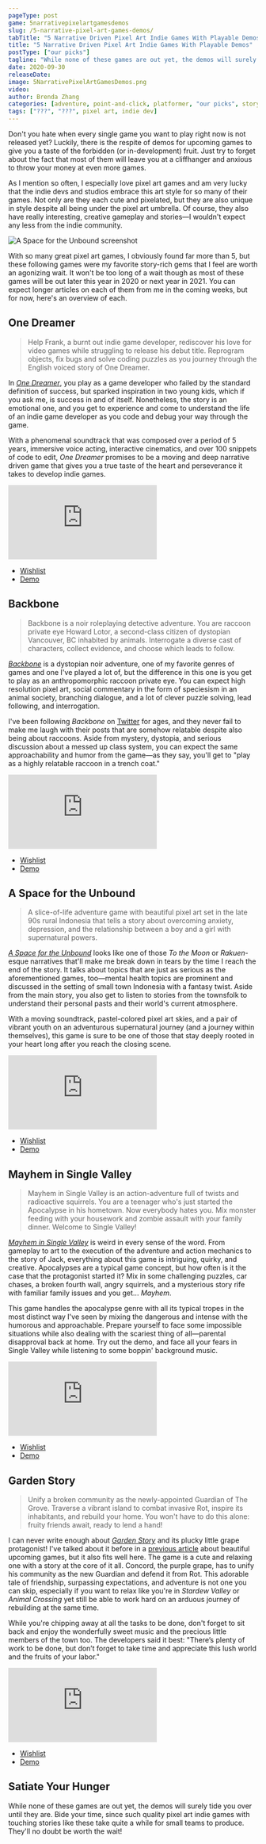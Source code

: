 ```yaml
---
pageType: post
game: 5narrativepixelartgamesdemos
slug: /5-narrative-pixel-art-games-demos/
tabTitle: "5 Narrative Driven Pixel Art Indie Games With Playable Demos"
title: "5 Narrative Driven Pixel Art Indie Games With Playable Demos"
postType: ["our picks"]
tagline: "While none of these games are out yet, the demos will surely tide you over until they are. Bide your time, since such quality pixel art indie games with touching stories like these take quite a while for small teams to produce. They'll no doubt be worth the wait!"
date: 2020-09-30
releaseDate:
image: 5NarrativePixelArtGamesDemos.png
video:
author: Brenda Zhang
categories: [adventure, point-and-click, platformer, "our picks", story]
tags: ["???", "???", pixel art, indie dev]
---
```


Don't you hate when every single game you want to play right now is not released yet? Luckily, there is the respite of demos for upcoming games to give you a taste of the forbidden (or in-development) fruit. Just try to forget about the fact that most of them will leave you at a cliffhanger and anxious to throw your money at even more games.

As I mention so often, I especially love pixel art games and am very lucky that the indie devs and studios embrace this art style for so many of their games. Not only are they each cute and pixelated, but they are also unique in style despite all being under the pixel art umbrella. Of course, they also have really interesting, creative gameplay and stories—I wouldn't expect any less from the indie community.

![A Space for the Unbound screenshot][image0]

With so many great pixel art games, I obviously found far more than 5, but these following games were my favorite story-rich gems that I feel are worth an agonizing wait. It won't be too long of a wait though as most of these games will be out later this year in 2020 or next year in 2021. You can expect longer articles on each of them from me in the coming weeks, but for now, here's an overview of each.

## One Dreamer

> Help Frank, a burnt out indie game developer, rediscover his love for video games while struggling to release his debut title. Reprogram objects, fix bugs and solve coding puzzles as you journey through the English voiced story of One Dreamer.

In [_One Dreamer_](https://www.one-dreamer.com/thegame/), you play as a game developer who failed by the standard definition of success, but sparked inspiration in two young kids, which if you ask me, is success in and of itself. Nonetheless, the story is an emotional one, and you get to experience and come to understand the life of an indie game developer as you code and debug your way through the game.

With a phenomenal soundtrack that was composed over a period of 5 years, immersive voice acting, interactive cinematics, and over 100 snippets of code to edit, _One Dreamer_ promises to be a moving and deep narrative driven game that gives you a true taste of the heart and perseverance it takes to develop indie games.

<iframe loading="lazy" src="https://www.youtube.com/embed/ciD0p3h72KM?modestbranding=1" frameborder="0" allow="accelerometer; encrypted-media; gyroscope; picture-in-picture" allowfullscreen></iframe>

- [Wishlist](https://store.steampowered.com/app/1156380/One_Dreamer/)
- [Demo](https://store.steampowered.com/app/1274140/One_Dreamer_Prologue/)

## Backbone

> Backbone is a noir roleplaying detective adventure. You are raccoon private eye Howard Lotor, a second-class citizen of dystopian Vancouver, BC inhabited by animals. Interrogate a diverse cast of characters, collect evidence, and choose which leads to follow.

[_Backbone_](https://eggnut.net/) is a dystopian noir adventure, one of my favorite genres of games and one I've played a lot of, but the difference in this one is you get to play as an anthropomorphic raccoon private eye. You can expect high resolution pixel art, social commentary in the form of speciesism in an animal society, branching dialogue, and a lot of clever puzzle solving, lead following, and interrogation.

I've been following _Backbone_ on [Twitter](https://twitter.com/backbonegame) for ages, and they never fail to make me laugh with their posts that are somehow relatable despite also being about raccoons. Aside from mystery, dystopia, and serious discussion about a messed up class system, you can expect the same approachability and humor from the game—as they say, you'll get to "play as a highly relatable raccoon in a trench coat."

<iframe loading="lazy" src="https://www.youtube.com/embed/zovLb-oenmk?modestbranding=1" frameborder="0" allow="accelerometer; encrypted-media; gyroscope; picture-in-picture" allowfullscreen></iframe>

- [Wishlist](https://store.steampowered.com/app/865610/Backbone/)
- [Demo](https://store.steampowered.com/app/992310/Backbone_Prologue/)

## A Space for the Unbound

> A slice-of-life adventure game with beautiful pixel art set in the late 90s rural Indonesia that tells a story about overcoming anxiety, depression, and the relationship between a boy and a girl with supernatural powers.

[_A Space for the Unbound_](https://mojiken.itch.io/a-space) looks like one of those _To the Moon_ or _Rakuen_-esque narratives that'll make me break down in tears by the time I reach the end of the story. It talks about topics that are just as serious as the aforementioned games, too—mental health topics are prominent and discussed in the setting of small town Indonesia with a fantasy twist. Aside from the main story, you also get to listen to stories from the townsfolk to understand their personal pasts and their world's current atmosphere.

With a moving soundtrack, pastel-colored pixel art skies, and a pair of vibrant youth on an adventurous supernatural journey (and a journey within themselves), this game is sure to be one of those that stay deeply rooted in your heart long after you reach the closing scene.

<iframe loading="lazy" src="https://www.youtube.com/embed/8yGznOkpIGM?modestbranding=1" frameborder="0" allow="accelerometer; encrypted-media; gyroscope; picture-in-picture" allowfullscreen></iframe>

- [Wishlist](https://store.steampowered.com/app/1201270/A_Space_For_The_Unbound/)
- [Demo](https://store.steampowered.com/app/1201280/A_Space_For_The_Unbound__Prologue/)

## Mayhem in Single Valley

> Mayhem in Single Valley is an action-adventure full of twists and radioactive squirrels. You are a teenager who's just started the Apocalypse in his hometown. Now everybody hates you. Mix monster feeding with your housework and zombie assault with your family dinner. Welcome to Single Valley!

[_Mayhem in Single Valley_](https://www.mayheminsinglevalley.com/) is weird in every sense of the word. From gameplay to art to the execution of the adventure and action mechanics to the story of Jack, everything about this game is intriguing, quirky, and creative. Apocalypses are a typical game concept, but how often is it the case that the protagonist started it? Mix in some challenging puzzles, car chases, a broken fourth wall, angry squirrels, and a mysterious story rife with familiar family issues and you get... _Mayhem_.

This game handles the apocalypse genre with all its typical tropes in the most distinct way I've seen by mixing the dangerous and intense with the humorous and approachable. Prepare yourself to face some impossible situations while also dealing with the scariest thing of all—parental disapproval back at home. Try out the demo, and face all your fears in Single Valley while listening to some boppin' background music.

<iframe loading="lazy" src="https://www.youtube.com/embed/TueMyMDxHbY?modestbranding=1" frameborder="0" allow="accelerometer; encrypted-media; gyroscope; picture-in-picture" allowfullscreen></iframe>

- [Wishlist](https://store.steampowered.com/app/622680/Mayhem_in_Single_Valley/)
- [Demo](https://store.steampowered.com/app/1282600/Mayhem_in_Single_Valley_Confessions/)

## Garden Story

> Unify a broken community as the newly-appointed Guardian of The Grove. Traverse a vibrant island to combat invasive Rot, inspire its inhabitants, and rebuild your home. You won't have to do this alone: fruity friends await, ready to lend a hand!

I can never write enough about [_Garden Story_](https://www.gardenstorygame.com/) and its plucky little grape protagonist! I've talked about it before in a [previous article](https://colludia.com/7-beautiful-relaxing-indie-games-coming-2020/) about beautiful upcoming games, but it also fits well here. The game is a cute and relaxing one with a story at the core of it all. Concord, the purple grape, has to unify his community as the new Guardian and defend it from Rot. This adorable tale of friendship, surpassing expectations, and adventure is not one you can skip, especially if you want to relax like you're in _Stardew Valley_ or _Animal Crossing_ yet still be able to work hard on an arduous journey of rebuilding at the same time.

While you're chipping away at all the tasks to be done, don't forget to sit back and enjoy the wonderfully sweet music and the precious little members of the town too. The developers said it best: "There’s plenty of work to be done, but don’t forget to take time and appreciate this lush world and the fruits of your labor."

<iframe loading="lazy" src="https://www.youtube.com/embed/sRBECAVAxpo?modestbranding=1" frameborder="0" allow="accelerometer; encrypted-media; gyroscope; picture-in-picture" allowfullscreen></iframe>

- [Wishlist](https://store.steampowered.com/app/1062140/Garden_Story/)
- [Demo](https://store.steampowered.com/app/1062140/Garden_Story/)

## Satiate Your Hunger

While none of these games are out yet, the demos will surely tide you over until they are. Bide your time, since such quality pixel art indie games with touching stories like these take quite a while for small teams to produce. They'll no doubt be worth the wait!

[image0]: ../../../images/post/5pixelartgamedemos/asftu.jpeg
